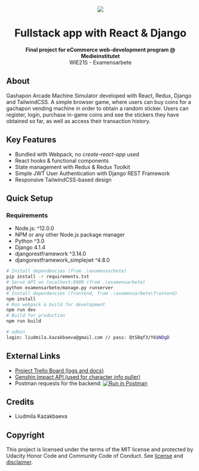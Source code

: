 <div align="center"><img src="https://medieinstitutet.se/wp-content/uploads/2019/04/logomedieinstitutet-370x73.png"></div>
<h1 align="center">Fullstack app with React & Django</h1>
<p align="center"><strong>Final project for eCommerce web-development program @ Medieinstitutet</strong>
<br/>WIE21S - Examensarbete</p>

## About
Gashapon Arcade Machine Simulator developed with React, Redux, Django and TailwindCSS. A simple browser game, where users can buy coins for a gachapon vending machine in order to obtain a random sticker. Users can register, login, purchase in-game coins and see the stickers they have obtained so far, as well as access their transaction history.

## Key Features
 - Bundled with Webpack, no *create-react-app* used
 - React hooks & functional components
 - State management with Redux & Redux Toolkit
 - Simple JWT User Authentication with Django REST Framework
 - Responsive TailwindCSS-based design

## Quick Setup

### Requirements
 - Node.js: ^12.0.0
 - NPM or any other Node.js package manager
 - Python ^3.0 
 - Django 4.1.4
 - djangorestframework ^3.14.0
 - djangorestframework_simplejwt ^4.8.0


```bash
# Install dependencies (from .\examensarbete)
pip install -r requirements.txt
# Serve API on localhost:8000 (from .\examensarbete)
python examensarbete/manage.py runserver
# Install dependencies (frontend, from .\examensarbete\frontend)
npm install
# Run webpack & build for development
npm run dev
# Build for production
npm run build

# admin
login: liudmila.kazakbaeva@gmail.com // pass: QtSBqf3/Y6$NDgD
```

## External Links
 - <a href="https://trello.com/b/GNjIDuL0/examensarbete-liudmila">Project Trello Board (logs and docs)</a>
 - <a href="https://github.com/genshindev/api">Genshin Impact API (used for character info puller)</a>
 - Postman requests for the backend: [![Run in Postman](https://run.pstmn.io/button.svg)](https://app.getpostman.com/run-collection/24909388-5b00dc0d-2833-4ea2-a1f6-e0cd38a4a771?action=collection%2Ffork&collection-url=entityId%3D24909388-5b00dc0d-2833-4ea2-a1f6-e0cd38a4a771%26entityType%3Dcollection%26workspaceId%3Df11ade43-fecb-45f1-8b62-cac414da3650#?env%5BGOTCHA%5D=W3sia2V5IjoiVVJMIiwidmFsdWUiOiJodHRwOi8vMTI3LjAuMC4xOjgwMDAvIiwiZW5hYmxlZCI6dHJ1ZSwidHlwZSI6ImRlZmF1bHQiLCJzZXNzaW9uVmFsdWUiOiJodHRwOi8vMTI3LjAuMC4xOjgwMDAvIiwic2Vzc2lvbkluZGV4IjowfV0=)

## Credits

- Liudmila Kazakbaeva

##  Copyright
This project is licensed under the terms of the MIT license and protected by Udacity Honor Code and Community Code of Conduct. See <a href="LICENSE.md">license</a> and <a href="LICENSE.DISCLAIMER.md">disclaimer</a>.
